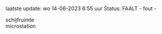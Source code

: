 laatste update: 
wo 14-06-2023  6:55   uur 
Status: FAALT - fout - 
<div class="service R">schijfruimte</div><div class="service R">microstation</div>